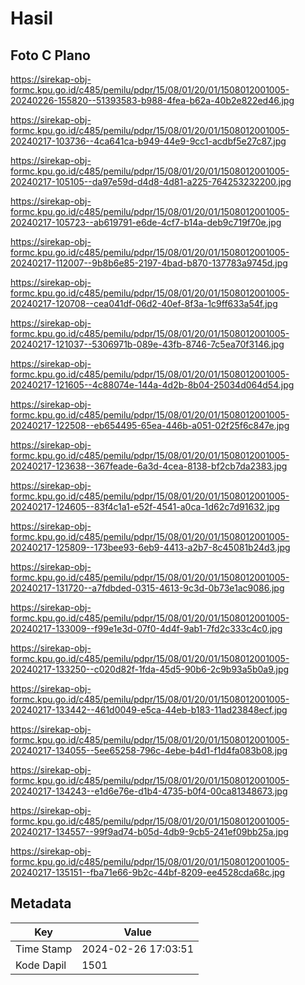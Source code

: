 # Hasil

## Foto C Plano

https://sirekap-obj-formc.kpu.go.id/c485/pemilu/pdpr/15/08/01/20/01/1508012001005-20240226-155820--51393583-b988-4fea-b62a-40b2e822ed46.jpg

https://sirekap-obj-formc.kpu.go.id/c485/pemilu/pdpr/15/08/01/20/01/1508012001005-20240217-103736--4ca641ca-b949-44e9-9cc1-acdbf5e27c87.jpg

https://sirekap-obj-formc.kpu.go.id/c485/pemilu/pdpr/15/08/01/20/01/1508012001005-20240217-105105--da97e59d-d4d8-4d81-a225-764253232200.jpg

https://sirekap-obj-formc.kpu.go.id/c485/pemilu/pdpr/15/08/01/20/01/1508012001005-20240217-105723--ab619791-e6de-4cf7-b14a-deb9c719f70e.jpg

https://sirekap-obj-formc.kpu.go.id/c485/pemilu/pdpr/15/08/01/20/01/1508012001005-20240217-112007--9b8b6e85-2197-4bad-b870-137783a9745d.jpg

https://sirekap-obj-formc.kpu.go.id/c485/pemilu/pdpr/15/08/01/20/01/1508012001005-20240217-120708--cea041df-06d2-40ef-8f3a-1c9ff633a54f.jpg

https://sirekap-obj-formc.kpu.go.id/c485/pemilu/pdpr/15/08/01/20/01/1508012001005-20240217-121037--5306971b-089e-43fb-8746-7c5ea70f3146.jpg

https://sirekap-obj-formc.kpu.go.id/c485/pemilu/pdpr/15/08/01/20/01/1508012001005-20240217-121605--4c88074e-144a-4d2b-8b04-25034d064d54.jpg

https://sirekap-obj-formc.kpu.go.id/c485/pemilu/pdpr/15/08/01/20/01/1508012001005-20240217-122508--eb654495-65ea-446b-a051-02f25f6c847e.jpg

https://sirekap-obj-formc.kpu.go.id/c485/pemilu/pdpr/15/08/01/20/01/1508012001005-20240217-123638--367feade-6a3d-4cea-8138-bf2cb7da2383.jpg

https://sirekap-obj-formc.kpu.go.id/c485/pemilu/pdpr/15/08/01/20/01/1508012001005-20240217-124605--83f4c1a1-e52f-4541-a0ca-1d62c7d91632.jpg

https://sirekap-obj-formc.kpu.go.id/c485/pemilu/pdpr/15/08/01/20/01/1508012001005-20240217-125809--173bee93-6eb9-4413-a2b7-8c45081b24d3.jpg

https://sirekap-obj-formc.kpu.go.id/c485/pemilu/pdpr/15/08/01/20/01/1508012001005-20240217-131720--a7fdbded-0315-4613-9c3d-0b73e1ac9086.jpg

https://sirekap-obj-formc.kpu.go.id/c485/pemilu/pdpr/15/08/01/20/01/1508012001005-20240217-133009--f99e1e3d-07f0-4d4f-9ab1-7fd2c333c4c0.jpg

https://sirekap-obj-formc.kpu.go.id/c485/pemilu/pdpr/15/08/01/20/01/1508012001005-20240217-133250--c020d82f-1fda-45d5-90b6-2c9b93a5b0a9.jpg

https://sirekap-obj-formc.kpu.go.id/c485/pemilu/pdpr/15/08/01/20/01/1508012001005-20240217-133442--461d0049-e5ca-44eb-b183-11ad23848ecf.jpg

https://sirekap-obj-formc.kpu.go.id/c485/pemilu/pdpr/15/08/01/20/01/1508012001005-20240217-134055--5ee65258-796c-4ebe-b4d1-f1d4fa083b08.jpg

https://sirekap-obj-formc.kpu.go.id/c485/pemilu/pdpr/15/08/01/20/01/1508012001005-20240217-134243--e1d6e76e-d1b4-4735-b0f4-00ca81348673.jpg

https://sirekap-obj-formc.kpu.go.id/c485/pemilu/pdpr/15/08/01/20/01/1508012001005-20240217-134557--99f9ad74-b05d-4db9-9cb5-241ef09bb25a.jpg

https://sirekap-obj-formc.kpu.go.id/c485/pemilu/pdpr/15/08/01/20/01/1508012001005-20240217-135151--fba71e66-9b2c-44bf-8209-ee4528cda68c.jpg


## Metadata

| Key        | Value               |
| ---------- | ------------------- |
| Time Stamp | 2024-02-26 17:03:51 |
| Kode Dapil | 1501                |



